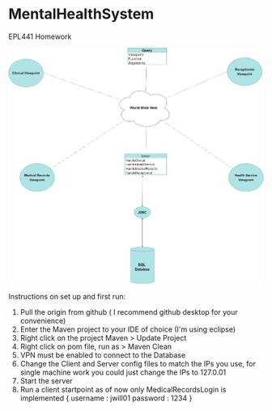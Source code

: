 # MentalHealthSystem
EPL441 Homework

<img src="/Images/Structure/clientServer.drawio.png">

Instructions on set up and first run:
  1) Pull the origin from github ( I recommend github desktop for your convenience)
  2) Enter the Maven project to your IDE of choice (I'm using eclipse)
  3) Right click on the project Maven > Update Project
  4) Right click on pom file, run as > Maven Clean
  5) VPN must be enabled to connect to the Database
  6) Change the Client and Server config files to match the IPs you use, for single machine work you could just change the IPs to 127.0.01
  7) Start the server
  8) Run a client startpoint as of now only MedicalRecordsLogin is implemented { username : jwill01 password : 1234 }

